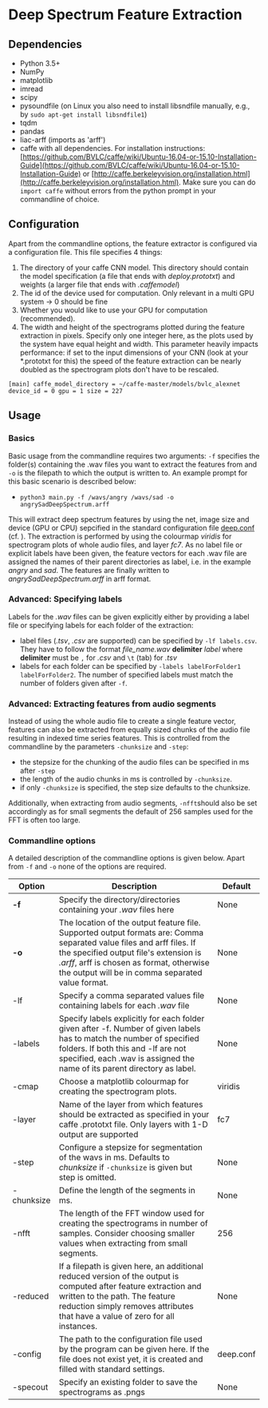 # Deep Spectrum Feature Extraction

## Dependencies
* Python 3.5+
* NumPy
* matplotlib
* imread
* scipy
* pysoundfile (on Linux you also need to install libsndfile manually, e.g., by `sudo apt-get install libsndfile1`)
* tqdm
* pandas
* liac-arff (imports as 'arff')
* caffe with all dependencies. For installation instructions: 
  [https://github.com/BVLC/caffe/wiki/Ubuntu-16.04-or-15.10-Installation-Guide](https://github.com/BVLC/caffe/wiki/Ubuntu-16.04-or-15.10-Installation-Guide) or 
  [http://caffe.berkeleyvision.org/installation.html](http://caffe.berkeleyvision.org/installation.html). 
  Make sure you can do `import caffe` without errors from the python prompt in your commandline 
  of choice. 

## Configuration
Apart from the commandline options, the feature extractor is configured via a 
configuration file. This file specifies 4 things:
1. The directory of your caffe CNN model. This directory should contain the 
   model specification (a file that ends with *deploy.prototxt*) and weights 
   (a larger file that ends with *.caffemodel*) 
2. The id of the device used for computation. Only relevant in a multi GPU system
   -> 0 should be fine
3. Whether you would like to use your GPU for computation (recommended).
4. The width and height of the spectrograms plotted during the feature extraction
   in pixels. Specify only one integer here, as the plots used by the system 
   have equal height and width. This parameter heavily impacts performance:
   if set to the input dimensions of your CNN (look at your *.prototxt for this)
   the speed of the feature extraction can be nearly doubled as the spectrogram
   plots don't have to be rescaled.



`[main]
caffe_model_directory = ~/caffe-master/models/bvlc_alexnet
device_id = 0
gpu = 1
size = 227`


## Usage
### Basics
Basic usage from the commandline requires two arguments: `-f` specifies the 
folder(s) containing the .wav files you want to extract the features from 
and `-o` is the filepath to which the output is written to. An example prompt 
for this basic scenario is described below:
* `python3 main.py -f /wavs/angry /wavs/sad -o angrySadDeepSpectrum.arff`

This will extract deep spectrum features by using the net, image size and device
(GPU or CPU) sepcified in the standard configuration file [deep.conf](deep.conf)
(cf. ). 
The extraction is performed by using the colourmap *viridis* for spectrogram 
plots of whole audio files, and layer *fc7*. 
As no label file or explicit labels have been given, the feature vectors for 
each .wav file are assigned the names of their parent directories as label, i.e. 
in the example *angry* and *sad*. The features are finally written to 
*angrySadDeepSpectrum.arff* in arff format.

### Advanced: Specifying labels
Labels for the *.wav* files can be given explicitly either by providing a label 
file or specifying labels for each folder of the extraction:
* label files (*.tsv*, *.csv* are supported) can be specified by `-lf labels.csv`.
  They have to follow the format *file_name.wav* **delimiter** *label* where **delimiter**
  must be `,` for *.csv* and `\t` (tab) for *.tsv*
* labels for each folder can be specified by `-labels labelForFolder1 labelForFolder2`.
  The number of specified labels must match the number of folders given after `-f`.

### Advanced: Extracting features from audio segments
Instead of using the whole audio file to create a single feature vector, 
features can also be extracted from equally sized chunks of the audio file
resulting in indexed time series features. This is controlled from the 
commandline by the parameters `-chunksize` and `-step`:
* the stepsize for the chunking of the audio files can be specified in ms after 
`-step`
* the length of the audio chunks in ms is controlled by `-chunksize`. 
* if only `-chunksize` is specified, the step size defaults to the chunksize.

Additionally, when extracting from audio segments, `-nfft`should also be set 
accordingly as for small segments the default of 256 samples used for the FFT is
often too large. 

### Commandline options
A detailed description of the commandline options is given below. Apart from 
`-f` and `-o` none of the options are required.<br>



| Option   | Description | Default |
|----------|-------------|---------|
| **-f**   | Specify the directory/directories containing your *.wav* files here | None |
| **-o** | The location of the output feature file. Supported output formats are: Comma separated value files and arff files. If the specified output file's extension is *.arff*, arff is chosen as format, otherwise the output will be in comma separated value format. | None |
| -lf | Specify a comma separated values file containing labels for each *.wav* file | None |
| -labels | Specify labels explicitly for each folder given after -f. Number of given labels has to match the number of specified folders. If both this and -lf are not specified, each .wav is assigned the name of its parent directory as label. | None |
| -cmap | Choose a matplotlib colourmap for creating the spectrogram plots. | viridis |
| -layer | Name of the layer from which features should be extracted as specified in your caffe .prototxt file. Only layers with 1-D output are supported | fc7 |
| -step | Configure a stepsize for segmentation of the wavs in ms.  Defaults to *chunksize* if `-chunksize` is given but step is omitted. | None |
| -chunksize | Define the length of the segments in ms. | None |
| -nfft | The length of the FFT window used for creating the spectrograms in number of samples. Consider choosing smaller values when extracting from small segments. | 256 |
| -reduced | If a filepath is given here, an additional reduced version of the output is computed after feature extraction and written to the path. The feature reduction simply removes attributes that have a value of zero for all instances. | None |
| -config | The path to the configuration file used by the program can be given here. If the file does not exist yet, it is created and filled with standard settings. | deep.conf |
| -specout | Specify an existing folder to save the spectrograms as .pngs | None |